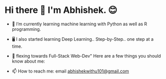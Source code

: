 
# Hi there 👋 I'm Abhishek. 😊

- 🌱 I’m currently learning machine learning with Python as well as R programming.
- 🖥️ I also started learning Deep Learning.. Step-by-Step.. one step at a time.
- 💪 flexing towards Full-Stack Web-Dev"
Here are a few things you should know about me:


- 📫 How to reach me: email [abhishekwithu101@gmail.com](mailto:confidenceboi@gmail.com) 


